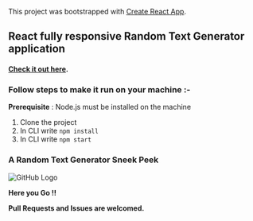 This project was bootstrapped with [Create React App](https://github.com/facebook/create-react-app).

## React fully responsive Random Text Generator application


#### [Check it out here](https://react-random-text-generator.netlify.app/).


### Follow steps to make it run on your machine :-
**Prerequisite** : Node.js must be installed on the machine
1. Clone the project
2. In CLI write `npm install`
3. In CLI write `npm start`

### A Random Text Generator Sneek Peek

![GitHub Logo](/public/image.png)


**Here you Go !!**


**Pull Requests and Issues are welcomed.**
